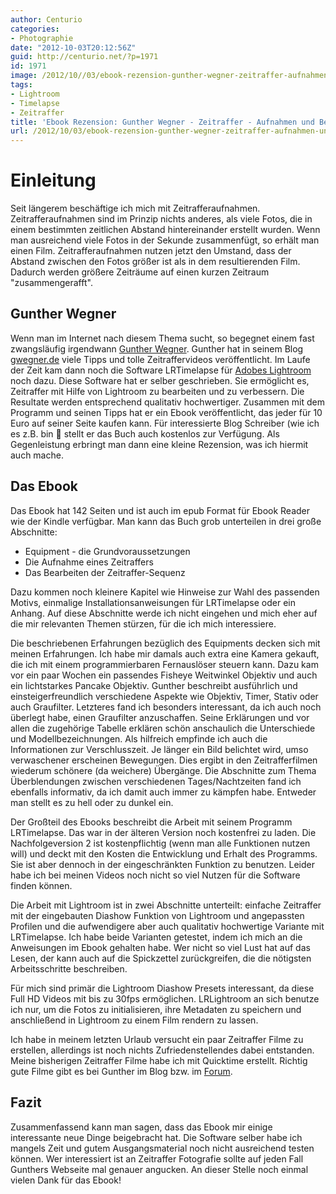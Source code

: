 ```yaml
---
author: Centurio
categories:
- Photographie
date: "2012-10-03T20:12:56Z"
guid: http://centurio.net/?p=1971
id: 1971
image: /2012/10//03/ebook-rezension-gunther-wegner-zeitraffer-aufnahmen-und-bearbeiten/LR-Timelapse-Logo-3D.png
tags:
- Lightroom
- Timelapse
- Zeitraffer
title: 'Ebook Rezension: Gunther Wegner - Zeitraffer - Aufnahmen und Bearbeiten'
url: /2012/10/03/ebook-rezension-gunther-wegner-zeitraffer-aufnahmen-und-bearbeiten/
---
```

# Einleitung
Seit längerem beschäftige ich mich mit Zeitrafferaufnahmen. Zeitrafferaufnahmen sind im Prinzip nichts anderes, als viele Fotos, die in einem bestimmten zeitlichen Abstand hintereinander erstellt wurden. Wenn man ausreichend viele Fotos in der Sekunde zusammenfügt, so erhält man einen Film. Zeitrafferaufnahmen nutzen jetzt den Umstand, dass der Abstand zwischen den Fotos größer ist als in dem resultierenden Film. Dadurch werden größere Zeiträume auf einen kurzen Zeitraum  "zusammengerafft".

## Gunther Wegner
Wenn man im Internet nach diesem Thema sucht, so begegnet einem fast zwangsläufig irgendwann [Gunther Wegner](http://lrtimelapse.com/). Gunther hat in seinem Blog [gwegner.de](http://gwegner.de/) viele Tipps und tolle Zeitraffervideos veröffentlicht. Im Laufe der Zeit kam dann noch die Software LRTimelapse für [Adobes Lightroom](http://www.amazon.de/gp/product/B0076MNR8W) noch dazu. Diese Software hat er selber geschrieben. Sie ermöglicht es, Zeitraffer mit Hilfe von Lightroom zu bearbeiten und zu verbessern. Die Resultate werden entsprechend qualitativ hochwertiger. Zusammen mit dem Programm und seinen Tipps hat er ein Ebook veröffentlicht, das jeder für 10 Euro auf seiner Seite kaufen kann. Für interessierte Blog Schreiber (wie ich es z.B. bin 🙂 stellt er das Buch auch kostenlos zur Verfügung. Als Gegenleistung erbringt man dann eine kleine Rezension, was ich hiermit auch mache.

## Das Ebook
Das Ebook hat 142 Seiten und ist auch im epub Format für Ebook Reader wie der Kindle verfügbar. Man kann das Buch grob unterteilen in drei große Abschnitte:

  * Equipment - die Grundvoraussetzungen
  * Die Aufnahme eines Zeitraffers
  * Das Bearbeiten der Zeitraffer-Sequenz

Dazu kommen noch kleinere Kapitel wie Hinweise zur Wahl des passenden Motivs, einmalige Installationsanweisungen für LRTimelapse oder ein Anhang. Auf diese Abschnitte werde ich nicht eingehen und mich eher auf die mir relevanten Themen stürzen, für die ich mich interessiere.

Die beschriebenen Erfahrungen bezüglich des Equipments decken sich mit meinen Erfahrungen. Ich habe mir damals auch extra eine Kamera gekauft, die ich mit einem programmierbaren Fernauslöser steuern kann. Dazu kam vor ein paar Wochen ein passendes Fisheye Weitwinkel Objektiv und auch ein lichtstarkes Pancake Objektiv. Gunther beschreibt ausführlich und einsteigerfreundlich verschiedene Aspekte wie Objektiv, Timer, Stativ oder auch Graufilter. Letzteres fand ich besonders interessant, da ich auch noch überlegt habe, einen Graufilter anzuschaffen. Seine Erklärungen und vor allen die zugehörige Tabelle erklären schön anschaulich die Unterschiede und Modellbezeichnungen. Als hilfreich empfinde ich auch die Informationen zur Verschlusszeit. Je länger ein Bild belichtet wird, umso verwaschener erscheinen Bewegungen. Dies ergibt in den Zeitrafferfilmen wiederum schönere (da weichere) Übergänge. Die Abschnitte zum Thema Überblendungen zwischen verschiedenen Tages/Nachtzeiten fand ich ebenfalls informativ, da ich damit auch immer zu kämpfen habe. Entweder man stellt es zu hell oder zu dunkel ein.

Der Großteil des Ebooks beschreibt die Arbeit mit seinem Programm LRTimelapse. Das war in der älteren Version noch kostenfrei zu laden. Die Nachfolgeversion 2 ist kostenpflichtig (wenn man alle Funktionen nutzen will) und deckt mit den Kosten die Entwicklung und Erhalt des Programms. Sie ist aber dennoch in der eingeschränkten Funktion zu benutzen. Leider habe ich bei meinen Videos noch nicht so viel Nutzen für die Software finden können.

Die Arbeit mit Lightroom ist in zwei Abschnitte unterteilt: einfache Zeitraffer mit der eingebauten Diashow Funktion von Lightroom und angepassten Profilen und die aufwendigere aber auch qualitativ hochwertige Variante mit LRTimelapse. Ich habe beide Varianten getestet, indem ich mich an die Anweisungen im Ebook gehalten habe. Wer nicht so viel Lust hat auf das Lesen, der kann auch auf die Spickzettel zurückgreifen, die die nötigsten Arbeitsschritte beschreiben.

Für mich sind primär die Lightroom Diashow Presets interessant, da diese Full HD Videos mit bis zu 30fps ermöglichen. LRLightroom an sich benutze ich nur, um die Fotos zu initialisieren, ihre Metadaten zu speichern und anschließend in Lightroom zu einem Film rendern zu lassen.

Ich habe in meinem letzten Urlaub versucht ein paar Zeitraffer Filme zu erstellen, allerdings ist noch nichts Zufriedenstellendes dabei entstanden. Meine bisherigen Zeitraffer Filme habe ich mit Quicktime erstellt. Richtig gute Filme gibt es bei Gunther im Blog bzw. im [Forum](http://forum.lrtimelapse.com/).

## Fazit

Zusammenfassend kann man sagen, dass das Ebook mir einige interessante neue Dinge beigebracht hat. Die Software selber habe ich mangels Zeit und gutem Ausgangsmaterial noch nicht ausreichend testen können. Wer interessiert ist an Zeitraffer Fotografie sollte auf jeden Fall Gunthers Webseite mal genauer angucken. An dieser Stelle noch einmal vielen Dank für das Ebook!